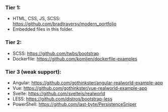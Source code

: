 ### Tier 1: 

* HTML, CSS, JS, SCSS: https://github.com/bradtraversy/modern_portfolio
* Embedded files in this folder.

### Tier 2:

* SCSS: https://github.com/twbs/bootstrap  
* Dockerfile: https://github.com/komljen/dockerfile-examples

### Tier 3 (weak support):

* Angular: https://github.com/gothinkster/angular-realworld-example-app  
* Vue: https://github.com/gothinkster/vue-realworld-example-app  
* Svelte: https://github.com/sveltejs/realworld
* LESS: https://github.com/distros/bootstrap-less
* PowerShell: https://github.com/last-byte/PersistenceSniper